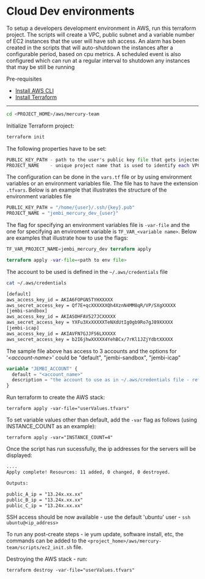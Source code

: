 # Cloud Dev environments

To setup a developers development environment in AWS, run this terraform project. The scripts will create a VPC, public
subnet and a variable number of EC2 instances that the user will have ssh access.
An alarm has been created in the scripts that will auto-shutdown the instances after a configurable period, based on
cpu metrics.
A scheduled event is also configured which can run at a regular interval to shutdown any instances that may be
still be running

Pre-requisites

- [Install AWS CLI](https://docs.aws.amazon.com/cli/latest/userguide/getting-started-install.html)
- [Install Terraform](https://learn.hashicorp.com/tutorials/terraform/install-cli)

---

```sh
cd <PROJECT_HOME>/aws/mercury-team
```

Initialize Terraform project:

```sh
terraform init
```

The following properties have to be set:

```tf
PUBLIC_KEY_PATH - path to the user's public key file that gets injected into the servers created
PROJECT_NAME    - unique project name that is used to identify each VPC and its resources
```

The configuration can be done in the `vars.tf` file or by using environment variables or an environment variables file. The file has to have the extension `.tfvars`.
Below is an example that illustrates the structure of the environment variables file

```tf
PUBLIC_KEY_PATH = "/home/{user}/.ssh/{key}.pub"
PROJECT_NAME = "jembi_mercury_dev_{user}"
```

The flag for specifying an environment variables file is `-var-file` and the one for specifying an enviroment variable is `TF_VAR_<variable name>`. Below are examples that illustrate how to use the flags:

```tf
TF_VAR_PROJECT_NAME=jembi_mercury_dev terraform apply

terraform apply -var-file=<path to env file>
```

The account to be used is defined in the `~/.aws/credentials` file

```sh
cat ~/.aws/credentials
```

```txt
[default]
aws_access_key_id = AKIA6FOPGN5TYHXXXXX
aws_secret_access_key = Qf7E+qcXXXXXXQh4XznN4MM8qR/VP/SXgXXXXX
[jembi-sandbox]
aws_access_key_id = AKIASOHFAV527JCXXXXX
aws_secret_access_key = YXFu3XxXXXXXTeNXdUtIg0gb9Ro7gJ89XXXXX
[jembi-icap]
aws_access_key_id = AKIAVFN7GJJFS6LXXXXX
aws_secret_access_key = b2I6jhwXXXXX4YehBCx/7rKl1JZjYdbtXXXXX
```

The sample file above has access to 3 accounts and the options for '<_account-name_>' could be "default",
"jembi-sandbox",
"jembi-icap"

```tf
variable "JEMBI_ACCOUNT" {
  default = "<account_name>"
  description = "the account to use as in ~/.aws/credentials file - referenced in providers.tf"
}
```

Run terraform to create the AWS stack:

```sg
terraform apply -var-file="userValues.tfvars"
```

To set variable values other than default, add the `-var` flag as follows (using INSTANCE_COUNT as an example):

```sg
terraform apply -var="INSTANCE_COUNT=4"
```

Once the script has run sucessfully, the ip addresses for the servers will be displayed:

```txt
....
Apply complete! Resources: 11 added, 0 changed, 0 destroyed.

Outputs:

public_A_ip = "13.24x.xx.xx"
public_B_ip = "13.24x.xx.xx"
public_C_ip = "13.24x.xx.xx"
```

SSH access should be now available - use the default 'ubuntu' user -
`ssh ubuntu@<ip_address>`

To run any post-create steps - ie yum update, software install, etc, the commands can be added to the `<project_home>/aws/mercury-team/scripts/ec2_init.sh` file.

Destroying the AWS stack - run:

```sg
terraform destroy -var-file="userValues.tfvars"
```
